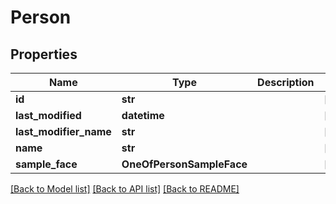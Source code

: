 # Person

## Properties
Name | Type | Description | Notes
------------ | ------------- | ------------- | -------------
**id** | **str** |  | [optional] 
**last_modified** | **datetime** |  | [optional] 
**last_modifier_name** | **str** |  | [optional] 
**name** | **str** |  | [optional] 
**sample_face** | **OneOfPersonSampleFace** |  | [optional] 

[[Back to Model list]](../README.md#documentation-for-models) [[Back to API list]](../README.md#documentation-for-api-endpoints) [[Back to README]](../README.md)

